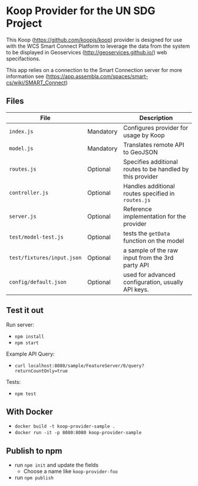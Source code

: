 # Koop Provider for the UN SDG Project
This Koop (https://github.com/koopjs/koop) provider is designed for use with the WCS Smart Connect Platform to leverage the data from the system to be displayed in Geoservices (http://geoservices.github.io/) web specifactions.

This app relies on a connection to the Smart Connection server for more information see (https://app.assembla.com/spaces/smart-cs/wiki/SMART_Connect)

## Files

| File | | Description |
| --- | --- | --- |
| `index.js` | Mandatory | Configures provider for usage by Koop |
| `model.js` | Mandatory | Translates remote API to GeoJSON |
| `routes.js` | Optional | Specifies additional routes to be handled by this provider |
| `controller.js` | Optional | Handles additional routes specified in `routes.js` |
| `server.js` | Optional | Reference implementation for the provider |
| `test/model-test.js` | Optional | tests the `getData` function on the model |
| `test/fixtures/input.json` | Optional | a sample of the raw input from the 3rd party API |
| `config/default.json` | Optional | used for advanced configuration, usually API keys. |

## Test it out
Run server:
- `npm install`
- `npm start`

Example API Query:
- `curl localhost:8080/sample/FeatureServer/0/query?returnCountOnly=true`

Tests:
- `npm test`

## With Docker

- `docker build -t koop-provider-sample .`
- `docker run -it -p 8080:8080 koop-provider-sample`

## Publish to npm
- run `npm init` and update the fields
  - Choose a name like `koop-provider-foo`
- run `npm publish`
